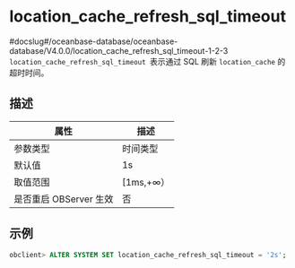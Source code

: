 location_cache_refresh_sql_timeout 
=======================================================
#docslug#/oceanbase-database/oceanbase-database/V4.0.0/location_cache_refresh_sql_timeout-1-2-3
`location_cache_refresh_sql_timeout `表示通过 SQL 刷新 `location_cache` 的超时时间。

描述 
-----------------------



|        属性        |    描述     |
|------------------|-----------|
| 参数类型             | 时间类型      |
| 默认值              | 1s        |
| 取值范围             | \[1ms,+∞） |
| 是否重启 OBServer 生效 | 否         |



示例 
-----------------------

```sql
obclient> ALTER SYSTEM SET location_cache_refresh_sql_timeout = '2s';
```


